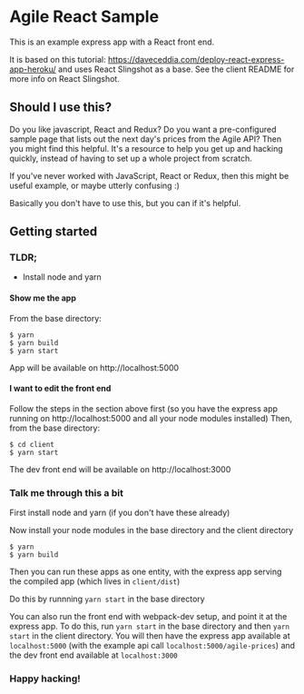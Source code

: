 # Agile React Sample

This is an example express app with a React front end.

It is based on this tutorial: https://daveceddia.com/deploy-react-express-app-heroku/ 
and uses React Slingshot as a base. See the client README for more info on React Slingshot.

## Should I use this?

Do you like javascript, React and Redux? Do you want a pre-configured sample page that lists out
the next day's prices from the Agile API? Then you might find this helpful.
It's a resource to help you get up and hacking quickly, instead of
having to set up a whole project from scratch.

If you've never worked with JavaScript, React or Redux, then this might be useful example, or
maybe utterly confusing :)

Basically you don't have to use this, but you can if it's helpful.

## Getting started

### TLDR;

- Install node and yarn

#### Show me the app

From the base directory:

```shell
$ yarn
$ yarn build
$ yarn start
```

App will be available on http://localhost:5000

#### I want to edit the front end

Follow the steps in the section above first (so you have the express app running on http://localhost:5000 and all your node modules installed)
Then, from the base directory:

```shell
$ cd client
$ yarn start
```
The dev front end will be available on http://localhost:3000

### Talk me through this a bit

First install node and yarn (if you don't have these already)

Now install your node modules in the base directory and the client directory

```shell
$ yarn
$ yarn build
```

Then you can run these apps as one entity, with the express app serving the compiled app (which lives in `client/dist`)

Do this by runnning `yarn start` in the base directory

You can also run the front end with webpack-dev setup, and point it at the express app.
To do this, run `yarn start` in the base directory and then `yarn start` in the client directory.
You will then have the express app available at `localhost:5000` (with the example api call `localhost:5000/agile-prices`)
and the dev front end available at `localhost:3000`

### Happy hacking!
